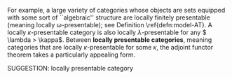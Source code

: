 For example, a large variety of categories whose objects are sets equipped with some sort of ``algebraic'' structure are locally finitely presentable (meaning locally $\omega$-presentable); see Definition \ref{defn:model-AT}. A locally $\kappa$-presentable category is also locally $\lambda$-presentable for any $ \lambda > \kappa$. Between **locally presentable categories**, meaning categories that are locally $\kappa$-presentable for some $\kappa$, the adjoint functor theorem takes a particularly appealing form.

SUGGESTION: locally presentable category